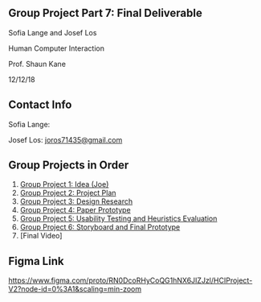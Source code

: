 ## Group Project Part 7: Final Deliverable

Sofia Lange and Josef Los

Human Computer Interaction

Prof. Shaun Kane 

12/12/18

## Contact Info
Sofia Lange: 

Josef Los: joros71435@gmail.com

## Group Projects in Order

1. [Group Project 1: Idea (Joe)](https://github.com/jlos842/HCIProject/blob/master/HCIstuff/GroupProject1%20-%20Project%20Idea.pdf)
2. [Group Project 2: Project Plan](https://github.com/jlos842/HCIProject/blob/master/HCIstuff/GroupProject2%20-%20Project%20Plan.pdf)
3. [Group Project 3: Design Research](https://github.com/jlos842/HCIProject/blob/master/HCIstuff/GroupProject3%20-%20Design%20Research.pdf)
4. [Group Project 4: Paper Prototype](https://github.com/jlos842/HCIProject/blob/master/HCIstuff/GroupProject4%20-%20Paper%20Prototype.pdf)
5. [Group Project 5: Usability Testing and Heuristics Evaluation](https://github.com/jlos842/HCIProject/blob/master/HCIstuff/GroupProject5%20-%20Usability-Heuristics.pdf)
6. [Group Project 6: Storyboard and Final Prototype](https://github.com/jlos842/HCIProject/blob/master/HCIstuff/GroupProject6%20-%20Final%20Prototype.pdf)
7. [Final Video]

## Figma Link
https://www.figma.com/proto/RN0DcoRHyCoQG1hNX6JIZJzl/HCIProject-V2?node-id=0%3A1&scaling=min-zoom
